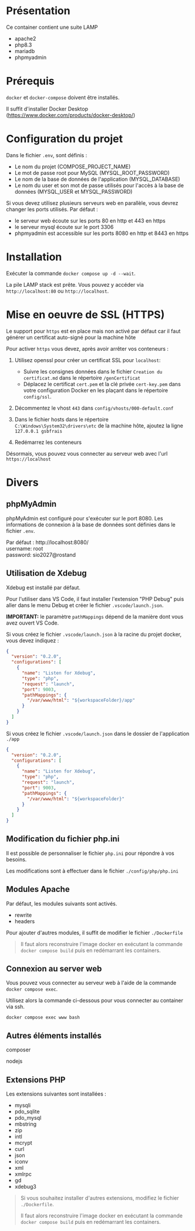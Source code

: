 # Présentation

Ce container contient une suite LAMP
* apache2
* php8.3
* mariadb
* phpmyadmin

# Prérequis

`docker` et `docker-compose` doivent être installés.

Il suffit d'installer Docker Desktop (https://www.docker.com/products/docker-desktop/)

# Configuration du projet

Dans le fichier `.env`, sont définis :
- Le nom du projet (COMPOSE_PROJECT_NAME)
- Le mot de passe root pour MySQL (MYSQL_ROOT_PASSWORD)
- Le nom de la base de données de l'application (MYSQL_DATABASE)
- Le nom du user et son mot de passe utilisés pour l'accès à la base de données (MYSQL_USER et MYSQL_PASSWORD)

Si vous devez utilisez plusieurs serveurs web en parallèle, vous devrez changer les ports utilisés. Par défaut :
- le serveur web écoute sur les ports 80 en http et 443 en https
- le serveur mysql écoute sur le port 3306
- phpmyadmin est accessible sur les ports 8080 en http et 8443 en https

# Installation

Exécuter la commande `docker compose up -d --wait`.

La pile LAMP stack est prête. Vous pouvez y accéder via `http://localhost:80` ou `http://localhost`.

# Mise en oeuvre de SSL (HTTPS)

Le support pour `https` est en place mais non activé par défaut car il faut générer un certificat auto-signé pour la machine hôte 

Pour activer `https` vous devez, après avoir arrêter vos conteneurs :

1. Utilisez openssl pour créer un certificat SSL pour `localhost`:
   - Suivre les consignes données dans le fichier `Creation du certificat.md` dans le répertoire `/genCertificat`
   - Déplacez le certificat `cert.pem` et la clé privée `cert-key.pem` dans votre configuration Docker en les plaçant dans le répertoire `config/ssl`.
   
2. Décommentez le vhost `443` dans `config/vhosts/000-default.conf`

3. Dans le fichier hosts dans le répertoire `C:\Windows\System32\drivers\etc` de la machine hôte, ajoutez la ligne `127.0.0.1 gsbfrais`

3. Redémarrez les conteneurs

Désormais, vous pouvez vous connecter au serveur web avec l'url `https://localhost`

# Divers

## phpMyAdmin

phpMyAdmin est configuré pour s'exécuter sur le port 8080. Les informations de connexion à la base de données sont définies dans le fichier `.env`.

Par défaut : 
http://localhost:8080/  
username: root  
password: sio2027@rostand

## Utilisation de Xdebug

Xdebug est installé par défaut.

Pour l'utiliser dans VS Code, il faut installer l'extension "PHP Debug" puis aller dans le menu Debug et créer le fichier `.vscode/launch.json`. 

**IMPORTANT:** le paramètre `pathMappings` dépend de la manière dont vous avez ouvert VS Code. 

Si vous créez le fichier `.vscode/launch.json` à la racine du projet docker, vous devez indiquez : 

```json
{
  "version": "0.2.0",
  "configurations": [
    {
      "name": "Listen for Xdebug",
      "type": "php",
      "request": "launch",
      "port": 9003, 
      "pathMappings": {
        "/var/www/html": "${workspaceFolder}/app"
      }
    }
  ]
}
```

Si vous créez le fichier `.vscode/launch.json` dans le dossier de l'application `./app` 

```json
{
  "version": "0.2.0",
  "configurations": [
    {
      "name": "Listen for Xdebug",
      "type": "php",
      "request": "launch",
      "port": 9003, 
      "pathMappings": {
        "/var/www/html": "${workspaceFolder}" 
      }
    }
  ]
}
```

## Modification du fichier php.ini

Il est possible de personnaliser le fichier `php.ini` pour répondre à vos besoins.

Les modifications sont à effectuer dans le fichier `./config/php/php.ini`

## Modules Apache

Par défaut, les modules suivants sont activés.

- rewrite
- headers

Pour ajouter d'autres modules, il suffit de modifier le fichier `./Dockerfile`
> Il faut alors reconstruire l'image docker en exécutant la commande `docker compose build` puis en redémarrant les containers.

## Connexion au server web

Vous pouvez vous connecter au serveur web à l'aide de la commande `docker compose exec`.

Utilisez alors la commande ci-dessous pour vous connecter au container via ssh.

```shell
docker compose exec www bash
```

## Autres éléments installés

composer

nodejs

## Extensions PHP

Les extensions suivantes sont installées : 

- mysqli
- pdo_sqlite
- pdo_mysql
- mbstring
- zip
- intl
- mcrypt
- curl
- json
- iconv
- xml
- xmlrpc
- gd
- xdebug3


> Si vous souhaitez installer d'autres extensions, modifiez le fichier `./Dockerfile`.
> 
> Il faut alors reconstruire l'image docker en exécutant la commande `docker compose build` puis en redémarrant les containers.

